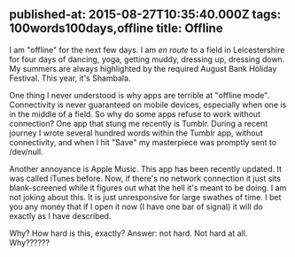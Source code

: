 published-at: 2015-08-27T10:35:40.000Z
tags: 100words100days,offline
title: Offline
---
I am &quot;offline&quot; for the next few days. I am _en route_ to a field in Leicestershire for four days of dancing, yoga, getting muddy, dressing up, dressing down. My summers are always highlighted by the required August Bank Holiday Festival. This year, it&#x27;s Shambala.

One thing I never understood is why apps are terrible at &quot;offline mode&quot;. Connectivity is never guaranteed on mobile devices, especially when one is in the middle of a field. So why do some apps refuse to work without connection? One app that stung me recently is Tumblr. During a recent journey I wrote several hundred words within the Tumblr app, without connectivity, and when I hit &quot;Save&quot; my masterpiece was promptly sent to /dev/null.

Another annoyance is Apple Music. This app has been recently updated. It was called iTunes before. Now, if there&#x27;s no network connection it just sits blank-screened while it figures out what the hell it&#x27;s meant to be doing. I am not joking about this. It is just unresponsive for large swathes of time. I bet you any money that if I open it now (I have one bar of signal) it will do exactly as I have described.

Why? How hard is this, exactly? Answer: not hard. Not hard at all. Why??????